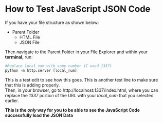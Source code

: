 # How to Test JavaScript JSON Code
If you have your file structure as shown below:  
- Parent Folder
    - HTML File
    - JSON File

Then navigate to the Parent Folder in your File Explorer and within your **terminal**, run:  
```python
#Replace local_num with some number (I used 1337)
python -m http.server [local_num]
```
This is a test edit to see how this goes.  This is another test line to make sure that this is adding properly.  
Then, in your browser, go to http://localhost:1337/index.html, where you can replace the *1337* portion of the URL with your *local_num* that you selected earlier.  

**This is the *only* way for you to be able to see the JavaScript Code successfully load the JSON Data**
